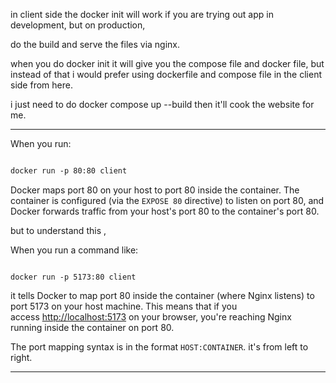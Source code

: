 
in client side the docker init will work if you are trying out app in development, but on production, 

do the build and serve the files via nginx.

when you do docker init it will give you the compose file and docker file, but instead of that i would prefer using dockerfile and compose file in the client side from here.

i just need to do docker compose up --build then it'll cook the website for me.

---

When you run:
```bash 

docker run -p 80:80 client

```
Docker maps port 80 on your host to port 80 inside the container. The container is configured (via the `EXPOSE 80` directive) to listen on port 80, and Docker forwards traffic from your host's port 80 to the container's port 80.

but to understand this ,

When you run a command like:
``` shell

docker run -p 5173:80 client

```

it tells Docker to map port 80 inside the container (where Nginx listens) to port 5173 on your host machine. This means that if you access [http://localhost:5173](vscode-file://vscode-app/c:/Users/reddy/AppData/Local/Programs/Microsoft%20VS%20Code/resources/app/out/vs/code/electron-sandbox/workbench/workbench.html) on your browser, you're reaching Nginx running inside the container on port 80.

The port mapping syntax is in the format `HOST:CONTAINER`. it's from left to right.

---


